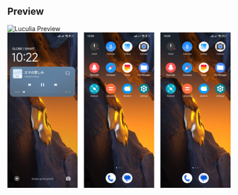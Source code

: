 ## Preview
<img src="Luculia.png" alt="Luculia Preview"/>
<img src="Xiaomi.png" alt="Xiaomi Preview"/>